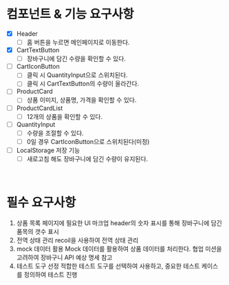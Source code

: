 # 컴포넌트 & 기능 요구사항

- [x] Header
  - [ ] 홈 버튼을 누르면 메인페이지로 이동한다.
- [x] CartTextButton
  - [ ] 장바구니에 담긴 수량을 확인할 수 있다.
- [ ] CartIconButton
  - [ ] 클릭 시 QuantityInput으로 스위치된다.
  - [ ] 클릭 시 CartTextButton의 수량이 올라간다.
- [ ] ProductCard
  - [ ] 상품 이미지, 상품명, 가격을 확인할 수 있다.
- [ ] ProductCardList
  - [ ] 12개의 상품을 확인할 수 있다.
- [ ] QuantityInput
  - [ ] 수량을 조절할 수 있다.
  - [ ] 0일 경우 CartIconButton으로 스위치된다(미정)
- [ ] LocalStorage 저장 기능
  - [ ] 새로고침 해도 장바구니에 담긴 수량이 유지된다.

<br>

# 필수 요구사항

1. 상품 목록 페이지에 필요한 UI 마크업
   header의 숫자 표시를 통해 장바구니에 담긴 품목의 갯수 표시
2. 전역 상태 관리
   recoil을 사용하여 전역 상태 관리
3. mock 데이터 활용
   Mock 데이터를 활용하여 상품 데이터를 처리한다. 협업 미션을 고려하여 장바구니 API 예상 명세 참고
4. 테스트 도구 선정
   적합한 테스트 도구를 선택하여 사용하고, 중요한 테스트 케이스를 정의하여 테스트 진행
